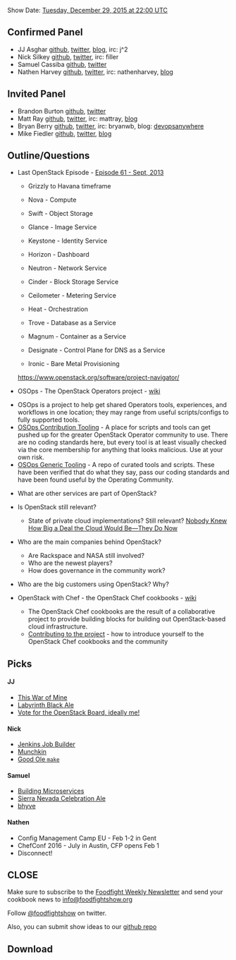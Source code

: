 Show Date:  [Tuesday, December 29, 2015 at 22:00 UTC](http://everytimezone.com/#2015-12-29,600,cn3)

Confirmed Panel<a name="panel"></a>
-----
* JJ Asghar [github](https://github.com/jjasghar), [twitter](http://twitter.com/jjasghar), [blog](http://jjasghar.github.io), irc: j^2
* Nick Silkey [github](https://github.com/filler/), [twitter](https://twitter.com/filler/), irc: filler
* Samuel Cassiba [github](https://github.com/scassiba), [twitter](https://twitter.com/scassiba)
* Nathen Harvey [github](http://github.com/nathenharvey), [twitter](http://twitter.com/nathenharvey), irc: nathenharvey, [blog](http://nathenharvey.com)


Invited Panel<a name="panel"></a>
-----

* Brandon Burton [github](http://github.com/solarce), [twitter](https://twitter.com/solarce)
* Matt Ray [github](http://github.com/mattray), [twitter](http://twitter.com/mattray), irc: mattray, [blog](http://www.leastresistance.net/)
* Bryan Berry [github](http://github.com/bryanwb), [twitter](http://twitter.com/bryanwb), irc: bryanwb, blog: [devopsanywhere](http://devopsanywhere.blogspot.com)
* Mike Fiedler [github](http://github.com/miketheman), [twitter](http://twitter.com/mikefiedler), [blog](http://www.miketheman.net)


Outline/Questions
-----------------

* Last OpenStack Episode - [Episode 61 - Sept, 2013](http://foodfightshow.org/2013/09/openstack.html)
  * Grizzly to Havana timeframe
  * Nova - Compute
  * Swift - Object Storage
  * Glance - Image Service
  * Keystone - Identity Service
  * Horizon - Dashboard
  * Neutron - Network Service
  * Cinder - Block Storage Service
  * Ceilometer - Metering Service
  * Heat - Orchestration

  * Trove - Database as a Service
  * Magnum - Container as a Service
  * Designate - Control Plane for DNS as a Service
  * Ironic - Bare Metal Provisioning

  https://www.openstack.org/software/project-navigator/

* OSOps - The OpenStack Operators project - [wiki](https://wiki.openstack.org/wiki/Osops)
- OSOps is a project to help get shared Operators tools, experiences, and workflows in one location; they may range from useful scripts/configs to fully supported tools.
- [OSOps Contribution Tooling](https://github.com/openstack/osops-tools-contrib) - A place for scripts and tools can get pushed up for the greater OpenStack Operator community to use. There are no coding standards here, but every tool is at least visually checked via the core membership for anything that looks malicious. Use at your own risk.
- [OSOps Generic Tooling](https://github.com/openstack/osops-tools-generic) - A repo of curated tools and scripts. These have been verified that do what they say, pass our coding standards and have been found useful by the Operating Community.

* What are other services are part of OpenStack?

* Is OpenStack still relevant?
  * State of private cloud implementations?  Still relevant?
    [Nobody Knew How Big a Deal the Cloud Would Be—They Do Now](http://www.wired.com/2015/12/2015-was-the-year-the-cloud-defeated-techs-walking-dead)

* Who are the main companies behind OpenStack?
  * Are Rackspace and NASA still involved?
  * Who are the newest players?
  * How does governance in the community work?

* Who are the big customers using OpenStack?  Why?

* OpenStack with Chef - the OpenStack Chef cookbooks - [wiki](https://wiki.openstack.org/wiki/Chef)
  * The OpenStack Chef cookbooks are the result of a collaborative project to provide building blocks for building out OpenStack-based cloud infrastructure.
  * [Contributing to the project](https://wiki.openstack.org/wiki/Chef/GettingStarted) - how to introduce yourself to the OpenStack Chef cookbooks and the community


Picks<a name="picks"></a>
-----

#### JJ
- [This War of Mine](http://www.11bitstudios.com/games/16/this-war-of-mine)
- [Labyrinth Black Ale](https://untappd.com/b/uinta-brewing-company-labyrinth-black-ale/10948)
- [Vote for the OpenStack Board, ideally me!](https://www.openstack.org/community/members/profile/19802)

#### Nick
- [Jenkins Job Builder](http://docs.openstack.org/infra/jenkins-job-builder/)
- [Munchkin](http://www.worldofmunchkin.com/game/)
- [Good Ole `make`](http://www.gnu.org/software/make/manual/make.html)

#### Samuel  
* [Building Microservices](http://www.amazon.com/Building-Microservices-Sam-Newman/dp/1491950358/)
* [Sierra Nevada Celebration Ale](http://www.sierranevada.com/beer/seasonal/celebration-ale)
* [bhyve](http://bhyve.org/)

#### Nathen  

* Config Management Camp EU - Feb 1-2 in Gent
* ChefConf 2016 - July in Austin, CFP opens Feb 1
* Disconnect!


CLOSE
-----

Make sure to subscribe to the [Foodfight Weekly Newsletter](http://bit.ly/ffsmail) and send your cookbook
news to info@foodfightshow.org

Follow [@foodfightshow](http://twitter.com/foodfightshow) on twitter.

Also, you can submit show ideas to our [github repo](https://github.com/foodfight/showz)



Download
--------
